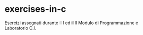 # exercises-in-c
Esercizi assegnati durante il I ed il II Modulo di Programmazione e Laboratorio C.I.

